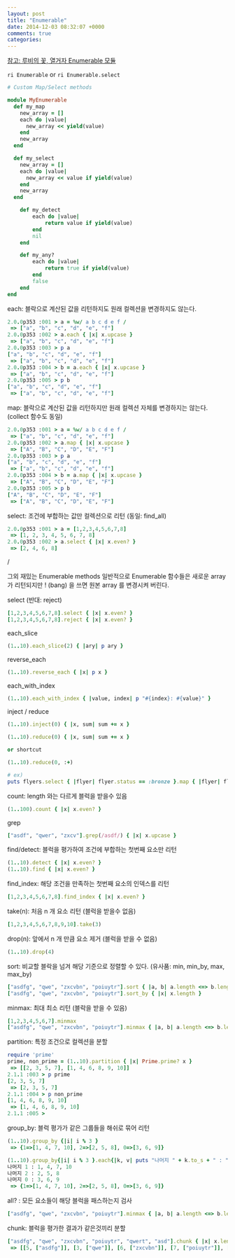 ```yaml
---
layout: post
title: "Enumerable"
date: 2014-12-03 08:32:07 +0000
comments: true
categories:
---
```

[참고: 루비의 꽃, 열거자 Enumerable 모듈](http://blog.nacyot.com/articles/2014-04-19-ruby-enumerable/)

```ri Enumerable``` or ```ri Enumerable.select```

```ruby
# Custom Map/Select methods

module MyEnumerable
  def my_map
    new_array = []
    each do |value|
      new_array << yield(value)
    end
    new_array
  end

  def my_select
    new_array = []
    each do |value|
      new_array << value if yield(value)
    end
    new_array
  end

	def my_detect
		each do |value|
			return value if yield(value)
		end
		nil
	end

	def my_any?
		each do |value|
			return true if yield(value)
		end
		false
	end
end
```

each: 블락으로 계산된 값을 리턴하지도 원래 컬렉션을 변경하지도 않는다.
```ruby
2.0.0p353 :001 > a = %w/ a b c d e f /
 => ["a", "b", "c", "d", "e", "f"]
2.0.0p353 :002 > a.each { |x| x.upcase }
 => ["a", "b", "c", "d", "e", "f"]
2.0.0p353 :003 > p a
["a", "b", "c", "d", "e", "f"]
 => ["a", "b", "c", "d", "e", "f"]
2.0.0p353 :004 > b = a.each { |x| x.upcase }
 => ["a", "b", "c", "d", "e", "f"]
2.0.0p353 :005 > p b
["a", "b", "c", "d", "e", "f"]
 => ["a", "b", "c", "d", "e", "f"]
```

map: 블락으로 계산된 값을 리턴하지만 원래 컬렉션 자체를 변경하지는 않는다. (collect 함수도 동일)
```ruby
2.0.0p353 :001 > a = %w/ a b c d e f /
 => ["a", "b", "c", "d", "e", "f"]
2.0.0p353 :002 > a.map { |x| x.upcase }
 => ["A", "B", "C", "D", "E", "F"]
2.0.0p353 :003 > p a
["a", "b", "c", "d", "e", "f"]
 => ["a", "b", "c", "d", "e", "f"]
2.0.0p353 :004 > b = a.map { |x| x.upcase }
 => ["A", "B", "C", "D", "E", "F"]
2.0.0p353 :005 > p b
["A", "B", "C", "D", "E", "F"]
 => ["A", "B", "C", "D", "E", "F"]
```

select: 조건에 부합하는 값만 컬렉션으로 리턴 (동일: find_all)
```ruby
2.0.0p353 :001 > a = [1,2,3,4,5,6,7,8]
 => [1, 2, 3, 4, 5, 6, 7, 8]
2.0.0p353 :002 > a.select { |x| x.even? }
 => [2, 4, 6, 8]
```
/


그외 재밌는 Enumerable methods
일반적으로 Enumerable 함수들은 새로운 array 가 리턴되지만 ! (bang) 을 쓰면 원본 array 를 변경시켜 버린다.


select (반대: reject)
```ruby
[1,2,3,4,5,6,7,8].select { |x| x.even? }
[1,2,3,4,5,6,7,8].reject { |x| x.even? }
```

each_slice
```ruby
(1..10).each_slice(2) { |ary| p ary }
```
reverse_each
```ruby
(1..10).reverse_each { |x| p x }
```
each_with_index
```ruby
(1..10).each_with_index { |value, index| p "#{index}: #{value}" }
```

inject / reduce
```ruby
(1..10).inject(0) { |x, sum| sum += x }

(1..10).reduce(0) { |x, sum| sum += x }

or shortcut

(1..10).reduce(0, :+)

# ex)
puts flyers.select { |flyer| flyer.status == :bronze }.map { |flyer| flyer.miles_flown * 1.6 }.reduce(:+)
```

count: length 와는 다르게 블럭을 받을수 있음
```ruby
(1..100).count { |x| x.even? }
```

grep
```ruby
["asdf", "qwer", "zxcv"].grep(/asdf/) { |x| x.upcase }
```

find/detect: 블럭을 평가하여 조건에 부합하는 첫번째 요소만 리턴
```ruby
(1..10).detect { |x| x.even? }
(1..10).find { |x| x.even? }
```

find_index: 해당 조건을 만족하는 첫번째 요소의 인덱스를 리턴
```ruby
[1,2,3,4,5,6,7,8].find_index { |x| x.even? }
```

take(n): 처음 n 개 요소 리턴 (블럭을 받을수 없음)
```ruby
[1,2,3,4,5,6,7,8,9,10].take(3)
```

drop(n): 앞에서 n 개 만큼 요소 제거 (블럭을 받을 수 없음)
```ruby
(1..10).drop(4)
```

sort: 비교할 블락을 넘겨 해당 기준으로 정렬할 수 있다. (유사품: min, min_by, max, max_by)
```ruby
["asdfg", "qwe", "zxcvbn", "poiuytr"].sort { |a, b| a.length <=> b.length }
["asdfg", "qwe", "zxcvbn", "poiuytr"].sort_by { |x| x.length }
```

minmax: 최대 최소 리턴 (블락을 받을 수 있음)
```ruby
[1,2,3,4,5,6,7].minmax
["asdfg", "qwe", "zxcvbn", "poiuytr"].minmax { |a, b| a.length <=> b.length }
```

partition: 특정 조건으로 컬렉션을 분할
```ruby
require 'prime'
prime, non_prime = (1..10).partition { |x| Prime.prime? x }
 => [[2, 3, 5, 7], [1, 4, 6, 8, 9, 10]]
2.1.1 :003 > p prime
[2, 3, 5, 7]
 => [2, 3, 5, 7]
2.1.1 :004 > p non_prime
[1, 4, 6, 8, 9, 10]
 => [1, 4, 6, 8, 9, 10]
2.1.1 :005 >
```

group_by: 블럭 평가가 같은 그룹들을 해쉬로 묶어 리턴
```ruby
(1..10).group_by {|i| i % 3 }
 => {1=>[1, 4, 7, 10], 2=>[2, 5, 8], 0=>[3, 6, 9]}

(1..10).group_by{|i| i % 3 }.each{|k, v| puts "나머지 " + k.to_s + " : " + v.join(", ")}
나머지 1 : 1, 4, 7, 10
나머지 2 : 2, 5, 8
나머지 0 : 3, 6, 9
 => {1=>[1, 4, 7, 10], 2=>[2, 5, 8], 0=>[3, 6, 9]}
```

all? : 모든 요소들이 해당 블럭을 패스하는지 검사
```ruby
["asdfg", "qwe", "zxcvbn", "poiuytr"].minmax { |a, b| a.length <=> b.length }
```

chunk: 블럭을 평가한 결과가 같은것끼리 분할
```ruby
["asdfg", "qwe", "zxcvbn", "poiuytr", "qwert", "asd"].chunk { |x| x.length }.to_a
 => [[5, ["asdfg"]], [3, ["qwe"]], [6, ["zxcvbn"]], [7, ["poiuytr"]], [5, ["qwert"]], [3, ["asd"]]]
```

